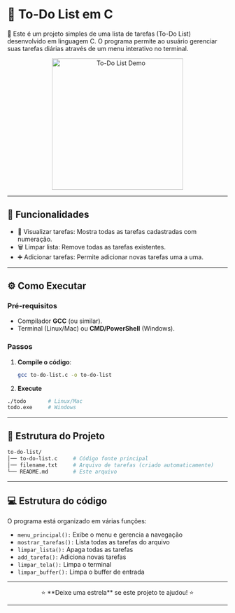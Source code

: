 # 📝 To-Do List em C  

🔹 Este é um projeto simples de uma lista de tarefas (To-Do List) desenvolvido em linguagem C. O programa permite ao usuário gerenciar suas tarefas diárias através de um menu interativo no terminal.

<p align="center">
  <img src="https://media.giphy.com/media/v1.Y2lkPTc5MGI3NjExZWE3a2tyNGpjeXFrcnpwOHNtYTlld3lyc2d6d2ZxMDV0enA0bnBsMiZlcD12MV9naWZzX3NlYXJjaCZjdD1n/RjDIwuXYPzrAEjb6HP/giphy.gif" alt="To-Do List Demo" width="300">
</p>

---

## 🚀 Funcionalidades
- 📝 Visualizar tarefas: Mostra todas as tarefas cadastradas com numeração.
- 🗑️ Limpar lista: Remove todas as tarefas existentes.
- ➕ Adicionar tarefas: Permite adicionar novas tarefas uma a uma.

---

## ⚙️ Como Executar  

### Pré-requisitos  
- Compilador **GCC** (ou similar).  
- Terminal (Linux/Mac) ou **CMD/PowerShell** (Windows).  

### Passos  
1. **Compile o código**:  
   ```bash
   gcc to-do-list.c -o to-do-list


2. **Execute**
```bash
./todo       # Linux/Mac 
todo.exe     # Windows 
```

---

## 📂 Estrutura do Projeto
```bash
to-do-list/
│── to-do-list.c     # Código fonte principal
│── filename.txt     # Arquivo de tarefas (criado automaticamente)
└── README.md        # Este arquivo
```

---

## 💻 Estrutura do código

O programa está organizado em várias funções:

- `menu_principal():` Exibe o menu e gerencia a navegação
- `mostrar_tarefas():` Lista todas as tarefas do arquivo
- `limpar_lista():` Apaga todas as tarefas
- `add_tarefa():` Adiciona novas tarefas
- `limpar_tela():` Limpa o terminal
- `limpar_buffer():` Limpa o buffer de entrada

---

<p align="center"> ⭐️ **Deixe uma estrela** se este projeto te ajudou! ⭐️ </p>

---
